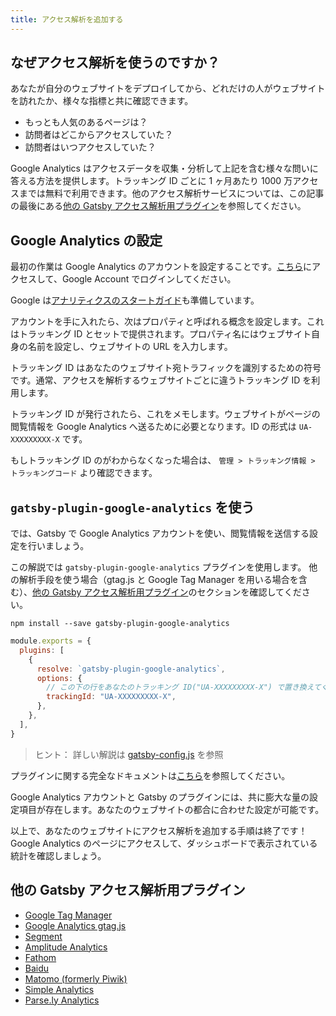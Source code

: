 ```yaml
---
title: アクセス解析を追加する
---
```


## なぜアクセス解析を使うのですか？

あなたが自分のウェブサイトをデプロイしてから、どれだけの人がウェブサイトを訪れたか、様々な指標と共に確認できます。

- もっとも人気のあるページは？
- 訪問者はどこからアクセスしていた？
- 訪問者はいつアクセスしていた？

Google Analytics はアクセスデータを収集・分析して上記を含む様々な問いに答える方法を提供します。トラッキング ID ごとに 1 ヶ月あたり 1000 万アクセスまでは無料で利用できます。他のアクセス解析サービスについては、この記事の最後にある[他の Gatsby アクセス解析用プラグイン](/docs/adding-analytics#他のGatsbyアクセス解析用プラグイン)を参照してください。

## Google Analytics の設定

最初の作業は Google Analytics のアカウントを設定することです。[こちら](https://analytics.google.com/)にアクセスして、Google Account でログインしてください。

Google は[アナリティクスのスタートガイド](https://support.google.com/analytics/answer/1008015?hl=ja)も準備しています。

アカウントを手に入れたら、次はプロパティと呼ばれる概念を設定します。これはトラッキング ID とセットで提供されます。プロパティ名にはウェブサイト自身の名前を設定し、ウェブサイトの URL を入力します。

トラッキング ID はあなたのウェブサイト宛トラフィックを識別するための符号です。通常、アクセスを解析するウェブサイトごとに違うトラッキング ID を利用します。

トラッキング ID が発行されたら、これをメモします。ウェブサイトがページの閲覧情報を Google Analytics へ送るために必要となります。ID の形式は `UA-XXXXXXXXX-X` です。

もしトラッキング ID のがわからなくなった場合は、 `管理 > トラッキング情報 > トラッキングコード` より確認できます。

## `gatsby-plugin-google-analytics` を使う

では、Gatsby で Google Analytics アカウントを使い、閲覧情報を送信する設定を行いましょう。

この解説では `gatsby-plugin-google-analytics` プラグインを使用します。 他の解析手段を使う場合（gtag.js と Google Tag Manager を用いる場合を含む）、[他の Gatsby アクセス解析用プラグイン](#other-gatsby-analytics-plugins)のセクションを確認してください。

```shell
npm install --save gatsby-plugin-google-analytics
```

```js:title=gatsby-config.js
module.exports = {
  plugins: [
    {
      resolve: `gatsby-plugin-google-analytics`,
      options: {
        // この下の行をあなたのトラッキング ID("UA-XXXXXXXXX-X") で置き換えてください
        trackingId: "UA-XXXXXXXXX-X",
      },
    },
  ],
}
```

> ヒント： 詳しい解説は [gatsby-config.js](/docs/gatsby-config/) を参照

プラグインに関する完全なドキュメントは[こちら](/packages/gatsby-plugin-google-analytics/)を参照してください。

Google Analytics アカウントと Gatsby のプラグインには、共に膨大な量の設定項目が存在します。あなたのウェブサイトの都合に合わせた設定が可能です。

以上で、あなたのウェブサイトにアクセス解析を追加する手順は終了です！Google Analytics のページにアクセスして、ダッシュボードで表示されている統計を確認しましょう。

## 他の Gatsby アクセス解析用プラグイン

- [Google Tag Manager](/packages/gatsby-plugin-google-tagmanager/)
- [Google Analytics gtag.js](/packages/gatsby-plugin-gtag/)
- [Segment](/packages/gatsby-plugin-segment-js)
- [Amplitude Analytics](/packages/gatsby-plugin-amplitude-analytics)
- [Fathom](/packages/gatsby-plugin-fathom/)
- [Baidu](/packages/gatsby-plugin-baidu-analytics/)
- [Matomo (formerly Piwik)](/packages/gatsby-plugin-matomo/)
- [Simple Analytics](/packages/gatsby-plugin-simple-analytics)
- [Parse.ly Analytics](/packages/gatsby-plugin-parsely-analytics/)
